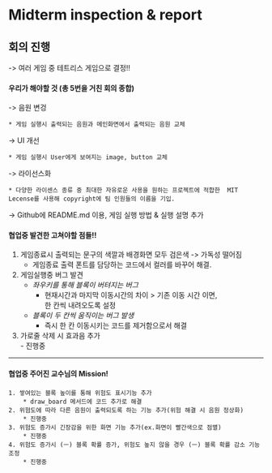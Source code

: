 Midterm inspection & report
=================================
## 회의 진행 <br>
-> 여러 게임 중 테트리스 게임으로 결정!!
#### 우리가 해야할 것 (총 5번을 거친 회의 종합)
-> 음원 변겅  

    * 게임 실행시 출력되는 음원과 메인화면에서 출력되는 음원 교체  

-> UI 개선  

    * 게임 실행시 User에게 보여지는 image, button 교체  

-> 라이선스화  

    * 다양한 라이센스 종류 중 최대한 자유로운 사용을 원하는 프로젝트에 적합한  MIT Lecense를 사용해 copyright에 팀 인원들의 이름을 기입.

-> Github에 README.md 이용, 게임 실행 방법 & 실행 설명 추가  
#### 협업중 발견한 고쳐야할 점들!! 
1. 게임종료시 출력되는 문구의 색깔과 배경화면 모두 검은색 -> 가독성 떨어짐  
    * 게임종료 출력 폰트를 담당하는 코드에서 컬러를 바꾸어 해결.
2. 게임실행중 버그 발견  
    * _좌우키를 통해 블록이 버텨지는 버그_  
        - 현재시간과 마지막 이동시간의 차이 > 기존 이동 시간 이면,  
          한 칸씩 내려오도록 설정
    * _블록이 두 칸씩 움직이는 버그 발생_  
        - 즉시 한 칸 이동시키는 코드를 제거함으로서 해결
3. 가로줄 삭제 시 효과음 추가   
        - 진행중
* * *
#### 협업중 주어진 교수님의 Mission!
    1. 쌓여있는 블록 높이를 통해 위험도 표시기능 추가
        * draw_board 메서드에 코드 추가로 해결
    2. 위험도에 따라 다른 음원이 출력되도록 하는 기능 추가(위험 해결 시 음원 정상화)
        * 진행중
    3. 위험도 증가시 긴장감을 위한 화면 기능 추가(ex.화면이 빨간색으로 점멸)
        * 진행중
    4. 위험도 증가시 (ㅡ) 블록 확률 증가, 위험도 높지 않을 경우 (ㅡ) 블록 확률 감소 기능 조정
        * 진행중





